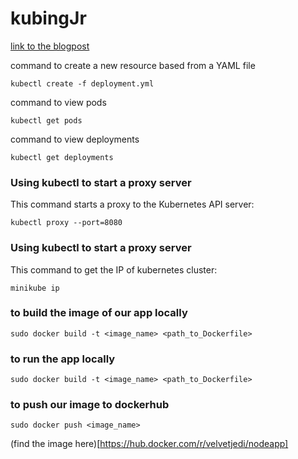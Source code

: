 # kubingJr
[link to the blogpost](https://link.medium.com/NvjMTxtHFJb)

command to create a new resource based from a YAML file
```
kubectl create -f deployment.yml
```

command to view pods
```
kubectl get pods
```

command to view deployments
```
kubectl get deployments
```

### Using kubectl to start a proxy server
This command starts a proxy to the Kubernetes API server:
```
kubectl proxy --port=8080
```

### Using kubectl to start a proxy server
This command to get the IP of kubernetes cluster:
```
minikube ip
```

### to build the image of our app locally
```
sudo docker build -t <image_name> <path_to_Dockerfile>
```

### to run the app locally
```
sudo docker build -t <image_name> <path_to_Dockerfile>
```

### to push our image to dockerhub
```
sudo docker push <image_name>
```

(find the image here)[https://hub.docker.com/r/velvetjedi/nodeapp]

